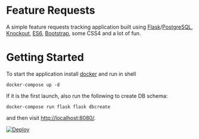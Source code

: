 Feature Requests
================
A simple feature requests tracking application built using [Flask](http://flask.pocoo.org/)/[PostgreSQL](https://www.postgresql.org/), [Knockout](http://knockoutjs.com/), [ES6](https://www.ecma-international.org/ecma-262/6.0/index.html), [Bootstrap](https://getbootstrap.com/), some CSS4 and a lot of fun.

Getting Started
===============
To start the application install [docker](https://store.docker.com/search?type=edition&offering=community) and run in shell
```
docker-compose up -d
```
If it is the first launch, also run the following to create DB schema: 
```
docker-compose run flask flask dbcreate
```
and then visit [http://localhost:8080/](http://localhost:8080/).

[![Deploy](https://www.herokucdn.com/deploy/button.svg)](https://heroku.com/deploy)



